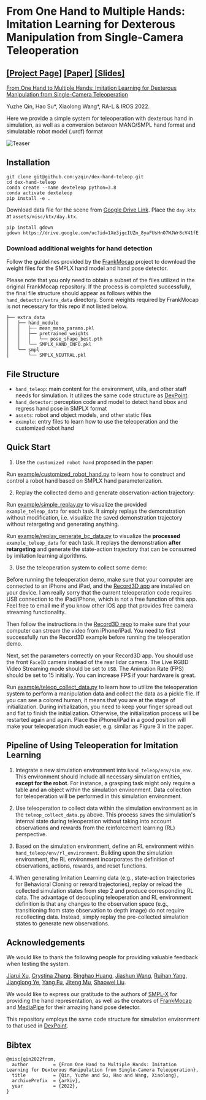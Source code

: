# From One Hand to Multiple Hands: Imitation Learning for Dexterous Manipulation from Single-Camera Teleoperation

[[Project Page]](https://yzqin.github.io/dex-teleop-imitation/) [[Paper]](https://arxiv.org/abs/2204.12490) [[Slides]](https://docs.google.com/presentation/d/186iJVvY9B0D_KSKKQFV1ketIKiTK1L_A/edit?usp=sharing&ouid=108317450590466198031&rtpof=true&sd=true)
-----

[From One Hand to Multiple Hands: Imitation Learning for Dexterous Manipulation from Single-Camera Teleoperation](https://yzqin.github.io/dex-teleop-imitation/)

Yuzhe Qin, Hao Su*, Xiaolong Wang*, RA-L & IROS 2022.

Here we provide a simple system for teleoperation with dexterous hand in simulation, as well as a conversion between
MANO/SMPL hand format and simulatable robot model (.urdf) format

![Teaser](docs/teleop_teaser.png)

## Installation

```shell
git clone git@github.com:yzqin/dex-hand-teleop.git
cd dex-hand-teleop 
conda create --name dexteleop python=3.8
conda activate dexteleop
pip install -e .
```

Download data file for the scene
from [Google Drive Link](https://drive.google.com/file/d/1Xe3jgcIUZm_8yaFUsHnO7WJWr8cV41fE/view?usp=sharing).
Place the `day.ktx` at `assets/misc/ktx/day.ktx`.

```shell
pip install gdown
gdown https://drive.google.com/uc?id=1Xe3jgcIUZm_8yaFUsHnO7WJWr8cV41fE
```

### Download additional weights for hand detection

Follow the guidelines provided by
the [FrankMocap](https://github.com/facebookresearch/frankmocap/blob/main/docs/INSTALL.md)
project to download the weight files for the SMPLX hand model and hand pose detector.

Please note that you only need to obtain a subset of the files utilized in the original FrankMocap repository. If the
process is completed successfully, the final file structure should appear as follows within
the `hand_detector/extra_data` directory. Some weights required by FrankMocap is not necessary for this repo if not
listed below.

```shell
├── extra_data
│   ├── hand_module
│   │   ├── mean_mano_params.pkl
│   │   ├── pretrained_weights
│   │   │   └── pose_shape_best.pth
│   │   └── SMPLX_HAND_INFO.pkl
│   └── smpl
│       └── SMPLX_NEUTRAL.pkl
```

## File Structure

- `hand_teleop`: main content for the environment, utils, and other staff needs for simulation. It utilizes the same
  code
  structure as [DexPoint](https://github.com/yzqin/dexpoint-release).
- `hand_detector`: perception code and model to detect hand bbox and regress hand pose in SMPLX format
- `assets`: robot and object models, and other static files
- `example`: entry files to learn how to use the teleoperation and the customized robot hand

## Quick Start

1. Use the `customized robot hand` proposed in the paper:

Run [example/customized_robot_hand.py](example/customized_robot_hand.py) to learn how to construct and control a robot
hand based on SMPLX hand parameterization.

2. Replay the collected demo and generate observation-action trajectory:

Run [example/simple_replay.py](example/simple_replay.py) to visualize the provided
`example_teleop_data` for each task. It simply replays the demonstration without modification, i.e. visualize the saved
demonstration trajectory without retargeting and generating anything.

Run [example/replay_generate_bc_data.py](example/replay_generate_bc_data.py) to visualize the **processed**
`example_teleop_data` for each task. It replays the demonstration **after retargeting** and generate the state-action
trajectory that can be consumed by imitation learning algorithms.

3. Use the teleoperation system to collect some demo:

Before running the teleoperation demo, make sure that your computer are connected to an iPhone and iPad, and
the [Record3D app](https://github.com/marek-simonik/record3d) are installed on your device. I am really sorry that the
current teleoperation code requires USB connection to the iPad/IPhone, which is not a free function of this app.
Feel free to email me if you know other IOS app that provides free camera streaming functionality.

Then follow the instructions in the [Record3D repo](https://github.com/marek-simonik/record3d/blob/master/demo-main.py)
to make sure that your computer can stream the video from iPhone/iPad. You need to first successfully run the Record3D
example before running the teleoperation demo.

Next, set the parameters correctly on your Record3D app. You should use the front `FaceID` camera instead of the rear
lidar camera. The Live RGBD Video Streaming mode should be set to `USB`. The Animation Rate (FPS) should be set to 15
initially. You can increase FPS if your hardware is great.

Run [example/teleop_collect_data.py](example/teleop_collect_data.py) to learn how to utilize the teleoperation system to
perform a manipulation data and collect the data as a pickle file. If you can see a colored human, it means that you are
at the stage of initialization. During initialization, you need to keep your finger spread out and flat to finish the
initialization. Otherwise, the initialization process will be restarted again and again. Place the iPhone/iPad in a good
position will make your teleoperation much easier, e.g. similar as Figure 3 in the paper.

## Pipeline of Using Teleoperation for Imitation Learning

1. Integrate a new simulation environment into `hand_teleop/env/sim_env`. This environment should include all necessary
   simulation entities, **except for the robot**. For instance, a grasping task might only require a table and an object
   within the simulation environment. Data collection for teleoperation will be performed in this simulation
   environment.

2. Use teleoperation to collect data within the simulation environment as in the `teleop_collect_data.py` above. This
   process saves the simulation's internal state during teleoperation without taking into account observations and
   rewards from the reinforcement learning (RL) perspective.

3. Based on the simulation environment, define an RL environment within `hand_teleop/env/rl_environment`. Building upon
   the simulation environment, the RL environment incorporates the definition of observations, actions, rewards, and
   reset functions.

4. When generating Imitation Learning data (e.g., state-action trajectories for Behavioral Cloning or reward
   trajectories), replay or reload the collected simulation states from step 2 and produce corresponding RL data.
   The advantage of decoupling teleoperation and RL environment definition is that any changes to the observation
   space (e.g., transitioning from state observation to depth image) do not require recollecting data. Instead, simply
   replay the pre-collected simulation states to generate new observations.

## Acknowledgements

We would like to thank the following people for providing valuable feedback when testing the system.

[Jiarui Xu](https://jerryxu.net/), [Crystina Zhang](https://crystina-z.github.io/),
[Binghao Huang](https://binghao-huang.github.io/), [Jiashun Wang](https://jiashunwang.github.io/),
[Ruihan Yang](https://rchalyang.github.io/), [Jianglong Ye](https://jianglongye.com/),
[Yang Fu](https://oasisyang.github.io/), [Jiteng Mu](https://jitengmu.github.io/),
[Shaowei Liu](https://stevenlsw.github.io/).

We would like to express our gratitude to the authors of [SMPL-X](https://github.com/vchoutas/smplx) for providing the
hand representation, as well as the
creators of [FrankMocap](https://github.com/facebookresearch/frankmocap)
and [MediaPipe](https://developers.google.com/mediapipe/solutions/vision/hand_landmarker) for their amazing
hand pose detector.

This repository employs the same code structure for simulation environment to that used
in [DexPoint](https://github.com/yzqin/dexpoint-release).

## Bibtex

```
@misc{qin2022from,
  author         = {From One Hand to Multiple Hands: Imitation Learning for Dexterous Manipulation from Single-Camera Teleoperation},
  title          = {Qin, Yuzhe and Su, Hao and Wang, Xiaolong},
  archivePrefix  = {arXiv},
  year           = {2022},
}

```


